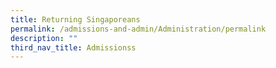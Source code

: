 ```yaml
---
title: Returning Singaporeans
permalink: /admissions-and-admin/Administration/permalink
description: ""
third_nav_title: Admissionss
---
```



